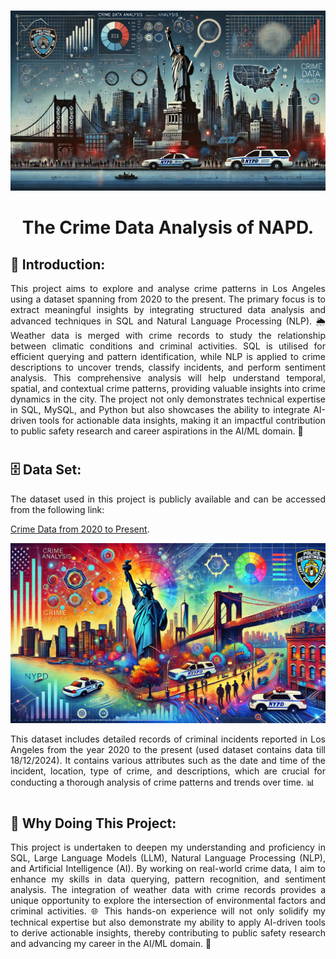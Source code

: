 #
<p align="center">
  <img width="1024" src='Images/CDA_NYPD_IM_02.png' alt="Logo_01">
</p>

<h1 align="center">
  The Crime Data Analysis of NAPD.
</h1>

## 🧩 Introduction:

<p align="Justify">
This project aims to explore and analyse crime patterns in Los Angeles using a dataset spanning from 2020 to the present. The primary focus is to extract meaningful insights by integrating structured data analysis and advanced techniques in SQL and Natural Language Processing (NLP). 🌦️ Weather data is merged with crime records to study the relationship between climatic conditions and criminal activities. SQL is utilised for efficient querying and pattern identification, while NLP is applied to crime descriptions to uncover trends, classify incidents, and perform sentiment analysis. This comprehensive analysis will help understand temporal, spatial, and contextual crime patterns, providing valuable insights into crime dynamics in the city. The project not only demonstrates technical expertise in SQL, MySQL, and Python but also showcases the ability to integrate AI-driven tools for actionable data insights, making it an impactful contribution to public safety research and career aspirations in the AI/ML domain. 🧠

#
## 🗄️  Data Set:
<p align="Justify">
The dataset used in this project is publicly available and can be accessed from the following link:  

[Crime Data from 2020 to Present](https://catalog.data.gov/dataset/crime-data-from-2020-to-present). 

<p align="center">
  <img width="724" src='Images/CDA_NYPD_IM_05.png' alt="Logo_02">
</p>
<p align="Justify">
This dataset includes detailed records of criminal incidents reported in Los Angeles from the year 2020 to the present (used dataset contains data till 18/12/2024). It contains various attributes such as the date and time of the incident, location, type of crime, and descriptions, which are crucial for conducting a thorough analysis of crime patterns and trends over time. 📊

#
## 🤔 Why Doing This Project:
<p align="Justify">
This project is undertaken to deepen my understanding and proficiency in SQL, Large Language Models (LLM), Natural Language Processing (NLP), and Artificial Intelligence (AI). By working on real-world crime data, I aim to enhance my skills in data querying, pattern recognition, and sentiment analysis. The integration of weather data with crime records provides a unique opportunity to explore the intersection of environmental factors and criminal activities. 🌐 This hands-on experience will not only solidify my technical expertise but also demonstrate my ability to apply AI-driven tools to derive actionable insights, thereby contributing to public safety research and advancing my career in the AI/ML domain. 🚀

#

